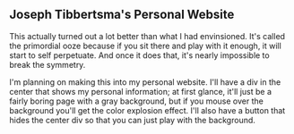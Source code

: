 ## Joseph Tibbertsma's Personal Website

This actually turned out a lot better than what I had envinsioned.
It's called the primordial ooze because if you sit there and play
with it enough, it will start to self perpetuate. And once it does
that, it's nearly impossible to break the symmetry.

I'm planning on making this into my personal website. I'll have
a div in the center that shows my personal information; at first
glance, it'll just be a fairly boring page with a gray background,
but if you mouse over the background you'll get the color explosion
effect. I'll also have a button that hides the center div so that
you can just play with the background.